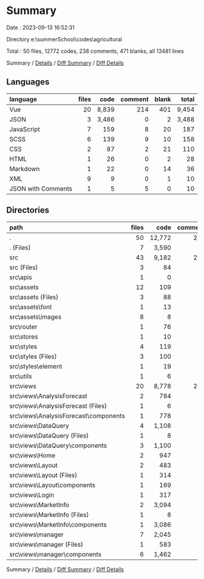 # Summary

Date : 2023-09-13 16:52:31

Directory e:\\summerSchool\\codes\\agricultural

Total : 50 files,  12772 codes, 238 comments, 471 blanks, all 13481 lines

Summary / [Details](details.md) / [Diff Summary](diff.md) / [Diff Details](diff-details.md)

## Languages
| language | files | code | comment | blank | total |
| :--- | ---: | ---: | ---: | ---: | ---: |
| Vue | 20 | 8,839 | 214 | 401 | 9,454 |
| JSON | 3 | 3,486 | 0 | 2 | 3,488 |
| JavaScript | 7 | 159 | 8 | 20 | 187 |
| SCSS | 6 | 139 | 9 | 10 | 158 |
| CSS | 2 | 87 | 2 | 21 | 110 |
| HTML | 1 | 26 | 0 | 2 | 28 |
| Markdown | 1 | 22 | 0 | 14 | 36 |
| XML | 9 | 9 | 0 | 1 | 10 |
| JSON with Comments | 1 | 5 | 5 | 0 | 10 |

## Directories
| path | files | code | comment | blank | total |
| :--- | ---: | ---: | ---: | ---: | ---: |
| . | 50 | 12,772 | 238 | 471 | 13,481 |
| . (Files) | 7 | 3,590 | 9 | 23 | 3,622 |
| src | 43 | 9,182 | 229 | 448 | 9,859 |
| src (Files) | 3 | 84 | 5 | 25 | 114 |
| src\\apis | 1 | 0 | 0 | 1 | 1 |
| src\\assets | 12 | 109 | 3 | 22 | 134 |
| src\\assets (Files) | 3 | 88 | 2 | 22 | 112 |
| src\\assets\\font | 1 | 13 | 1 | 0 | 14 |
| src\\assets\\images | 8 | 8 | 0 | 0 | 8 |
| src\\router | 1 | 76 | 0 | 3 | 79 |
| src\\stores | 1 | 10 | 0 | 3 | 13 |
| src\\styles | 4 | 119 | 8 | 9 | 136 |
| src\\styles (Files) | 3 | 100 | 2 | 9 | 111 |
| src\\styles\\element | 1 | 19 | 6 | 0 | 25 |
| src\\utils | 1 | 6 | 0 | 1 | 7 |
| src\\views | 20 | 8,778 | 213 | 384 | 9,375 |
| src\\views\\AnalysisForecast | 2 | 784 | 21 | 27 | 832 |
| src\\views\\AnalysisForecast (Files) | 1 | 6 | 0 | 1 | 7 |
| src\\views\\AnalysisForecast\\components | 1 | 778 | 21 | 26 | 825 |
| src\\views\\DataQuery | 4 | 1,108 | 48 | 57 | 1,213 |
| src\\views\\DataQuery (Files) | 1 | 8 | 0 | 3 | 11 |
| src\\views\\DataQuery\\components | 3 | 1,100 | 48 | 54 | 1,202 |
| src\\views\\Home | 2 | 947 | 14 | 21 | 982 |
| src\\views\\Layout | 2 | 483 | 5 | 61 | 549 |
| src\\views\\Layout (Files) | 1 | 314 | 3 | 28 | 345 |
| src\\views\\Layout\\components | 1 | 169 | 2 | 33 | 204 |
| src\\views\\Login | 1 | 317 | 7 | 16 | 340 |
| src\\views\\MarketInfo | 2 | 3,094 | 88 | 54 | 3,236 |
| src\\views\\MarketInfo (Files) | 1 | 8 | 0 | 4 | 12 |
| src\\views\\MarketInfo\\components | 1 | 3,086 | 88 | 50 | 3,224 |
| src\\views\\manager | 7 | 2,045 | 30 | 148 | 2,223 |
| src\\views\\manager (Files) | 1 | 583 | 18 | 108 | 709 |
| src\\views\\manager\\components | 6 | 1,462 | 12 | 40 | 1,514 |

Summary / [Details](details.md) / [Diff Summary](diff.md) / [Diff Details](diff-details.md)